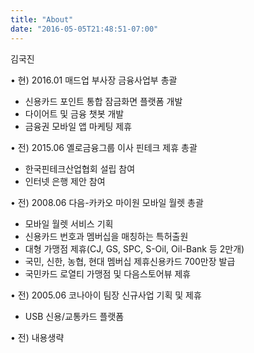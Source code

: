 ```yaml
---
title: "About"
date: "2016-05-05T21:48:51-07:00"
---
```


김국진

• 현) 2016.01 매드업 부사장 금융사업부 총괄

-	신용카드 포인트 통합 잠금화면 플랫폼 개발
-	다이어트 및 금융 챗봇 개발
-	금융권 모바일 앱 마케팅 제휴

• 전) 2015.06 옐로금융그룹 이사 핀테크 제휴 총괄

-	한국핀테크산업협회 설립 참여
-	인터넷 은행 제안 참여
  
• 전) 2008.06 다음-카카오 마이원 모바일 월렛 총괄

-	모바일 월렛 서비스 기획
-	신용카드 번호과 멤버십을 매칭하는 특허출원
-	대형 가맹점 제휴(CJ, GS, SPC, S-Oil, Oil-Bank 등 2만개) 
-	국민, 신한, 농협, 현대 멤버십 제휴신용카드 700만장 발급
-	국민카드 로열티 가맹점 및 다음스토어뷰 제휴

  
• 전) 2005.06 코나아이 팀장 신규사업 기획 및 제휴 
-	 USB 신용/교통카드 플랫폼
  
• 전) 내용생략
